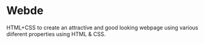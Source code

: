 # Webde
HTML+CSS to create an attractive and good looking webpage using various diiferent properties using HTML & CSS.
